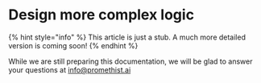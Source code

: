 # Design more complex logic

{% hint style="info" %}
This article is just a stub. A much more detailed version is coming soon!
{% endhint %}

While we are still preparing this documentation, we will be glad to answer your questions at info@promethist.ai

